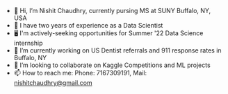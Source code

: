 - 👋 Hi, I’m Nishit Chaudhry, currently pursing MS at SUNY Buffalo, NY, USA
- 👀 I have two years of experience as a Data Scientist
- 🖥 I'm actively-seeking opportunities for Summer '22 Data Science internship
- 🌱 I’m currently working on US Dentist referrals and 911 response rates in Buffalo, NY
- 💞️ I’m looking to collaborate on Kaggle Competitions and ML projects
- 📫 How to reach me: Phone: 7167309191, Mail: nishitchaudhry@gmail.com

<!---
nishitchaudhry/nishitchaudhry is a ✨ special ✨ repository because its `README.md` (this file) appears on your GitHub profile.
You can click the Preview link to take a look at your changes.
--->
